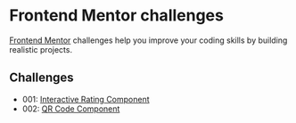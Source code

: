 # Frontend Mentor challenges

[Frontend Mentor](https://frontendmentor.io) challenges help you improve your coding skills by building realistic projects.

## Challenges

- 001: [Interactive Rating Component](https://ullavs.github.io/frontend-mentor/001)
- 002: [QR Code Component](https://ullavs.github.io/frontend-mentor/002)
